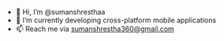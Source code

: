 - 👋 Hi, I’m @sumanshresthaa
- 🌱 I’m currently developing cross-platform mobile applications
- 📫 Reach me via sumanshrestha360@gmail.com

<!---
sumanshresthaa/sumanshresthaa is a ✨ special ✨ repository because its `README.md` (this file) appears on your GitHub profile.
You can click the Preview link to take a look at your changes.
--->
